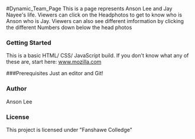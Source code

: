 #Dynamic_Team_Page
This is a page represents Anson Lee and Jay Nayee's life. Viewers can click on the Headphotos to get to know who is Anson who is Jay. Viewers can also see different imformation by clicking the different Numbers down below the head photos

### Getting Started
This is a basic HTML/ CSS/ JavaScript build. If you don't know what any of these are, start here: www.mozilla.com

###Prerequisites
Just an editor and Git!

### Author
Anson Lee

### License
This project is licensed under "Fanshawe Colledge"
